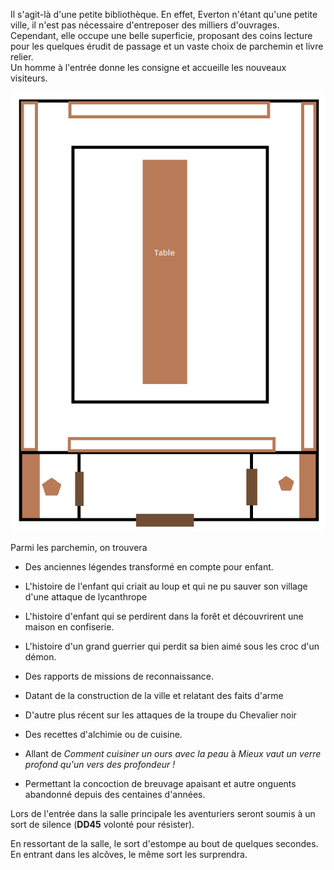 Il s'agit-là d'une petite bibliothèque. En effet, Everton n'étant qu'une petite ville, il n'est pas nécessaire d'entreposer des milliers d'ouvrages. Cependant, elle occupe une belle superficie, proposant des coins lecture pour les quelques érudit de passage et un vaste choix de parchemin et livre relier.  
Un homme à l'entrée donne les consigne et accueille les nouveaux visiteurs.

![Everton Bibliothèque](../../../Resources/everton_bibliotheque.png)

Parmi les parchemin, on trouvera

-   Des anciennes légendes transformé en compte pour enfant.

-   L'histoire de l'enfant qui criait au loup et qui ne pu sauver son village d'une attaque de lycanthrope
-   L'histoire d'enfant qui se perdirent dans la forêt et découvrirent une maison en confiserie.
-   L'histoire d'un grand guerrier qui perdit sa bien aimé sous les croc d'un démon.

-   Des rapports de missions de reconnaissance.

-   Datant de la construction de la ville et relatant des faits d'arme
-   D'autre plus récent sur les attaques de la troupe du Chevalier noir

-   Des recettes d'alchimie ou de cuisine.

-   Allant de _Comment cuisiner un ours avec la peau_ à _Mieux vaut un verre profond qu'un vers des profondeur !_
-   Permettant la concoction de breuvage apaisant et autre onguents abandonné depuis des centaines d'années.

Lors de l'entrée dans la salle principale les aventuriers seront soumis à un sort de silence (**DD45** volonté pour résister).

En ressortant de la salle, le sort d'estompe au bout de quelques secondes. En entrant dans les alcôves, le même sort les surprendra.